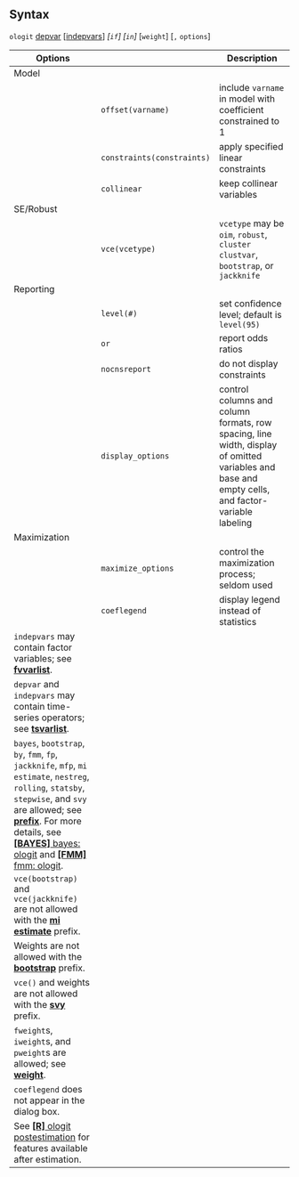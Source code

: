 ## Syntax

`ologit`
[depvar](http://www.stata.com/help.cgi?depvar)
\[[indepvars](http://www.stata.com/help.cgi?indepvars)\]
_\[`if`\] \[`in`\]_ \[`weight`\] \[`,`
`options`\]

| Options                                                                                                                                                                                                                                                                                                                                                                                                                                                                                              |                                | Description                                                                                                                                      |
|------------------------------------------------------------------------------------------------------------------------------------------------------------------------------------------------------------------------------------------------------------------------------------------------------------------------------------------------------------------------------------------------------------------------------------------------------------------------------------------------------|--------------------------------|--------------------------------------------------------------------------------------------------------------------------------------------------|
| Model                                                                                                                                                                                                                                                                                                                                                                                                                                                                                                |                                |                                                                                                                                                  |
|                                                                                                                                                                                                                                                                                                                                                                                                                                                                                                      | `offset(varname)`              | include `varname` in model with coefficient constrained to 1                                                                                     |
|                                                                                                                                                                                                                                                                                                                                                                                                                                                                                                      | `constraints(constraints)` | apply specified linear constraints                                                                                                               |
|                                                                                                                                                                                                                                                                                                                                                                                                                                                                                                      | `collinear`                    | keep collinear variables                                                                                                                         |
| SE/Robust                                                                                                                                                                                                                                                                                                                                                                                                                                                                                            |                                |                                                                                                                                                  |
|                                                                                                                                                                                                                                                                                                                                                                                                                                                                                                      | `vce(vcetype)`                 | `vcetype` may be `oim`, `robust`, `cluster clustvar`, `bootstrap`, or `jackknife`                                                              |
| Reporting                                                                                                                                                                                                                                                                                                                                                                                                                                                                                            |                                |                                                                                                                                                  |
|                                                                                                                                                                                                                                                                                                                                                                                                                                                                                                      | `level(#)`                     | set confidence level; default is `level(95)`                                                                                                     |
|                                                                                                                                                                                                                                                                                                                                                                                                                                                                                                      | `or`                           | report odds ratios                                                                                                                               |
|                                                                                                                                                                                                                                                                                                                                                                                                                                                                                                      | `nocnsreport`                  | do not display constraints                                                                                                                       |
|                                                                                                                                                                                                                                                                                                                                                                                                                                                                                                      | `display_options`              | control columns and column formats, row spacing, line width, display of omitted variables and base and empty cells, and factor-variable labeling |
| Maximization                                                                                                                                                                                                                                                                                                                                                                                                                                                                                         |                                |                                                                                                                                                  |
|                                                                                                                                                                                                                                                                                                                                                                                                                                                                                                      | `maximize_options`             | control the maximization process; seldom used                                                                                                    |
|                                                                                                                                                                                                                                                                                                                                                                                                                                                                                                      | `coeflegend`                   | display legend instead of statistics                                                                                                             |
| `indepvars` may contain factor variables; see [<strong>fvvarlist</strong>](http://www.stata.com/help.cgi?fvvarlist).                                                                                                                                                                                                                                                                                                                                                      |                                |                                                                                                                                                  |
| `depvar` and `indepvars` may contain time-series operators; see [<strong>tsvarlist</strong>](http://www.stata.com/help.cgi?tsvarlist).                                                                                                                                                                                                                                                                                                                                    |                                |                                                                                                                                                  |
| `bayes`, `bootstrap`, `by`, `fmm`, `fp`, `jackknife`, `mfp`, `mi estimate`, `nestreg`, `rolling`, `statsby`, `stepwise`, and `svy` are allowed; see [<strong>prefix</strong>](http://www.stata.com/help.cgi?prefix). For more details, see [<strong>[BAYES]</strong> bayes: ologit](http://www.stata.com/help.cgi?bayes_ologit) and [<strong>[FMM]</strong> fmm: ologit](http://www.stata.com/help.cgi?fmm_ologit). |                                |                                                                                                                                                  |
| `vce(bootstrap)` and `vce(jackknife)` are not allowed with the [<strong>mi estimate</strong>](http://www.stata.com/help.cgi?mi%20estimate) prefix.                                                                                                                                                                                                                                                                                                                        |                                |                                                                                                                                                  |
| Weights are not allowed with the [<strong>bootstrap</strong>](http://www.stata.com/help.cgi?bootstrap) prefix.                                                                                                                                                                                                                                                                                                                                                            |                                |                                                                                                                                                  |
| `vce()` and weights are not allowed with the [<strong>svy</strong>](http://www.stata.com/help.cgi?svy) prefix.                                                                                                                                                                                                                                                                                                                                                            |                                |                                                                                                                                                  |
| `fweight`s, `iweight`s, and `pweight`s are allowed; see [<strong>weight</strong>](http://www.stata.com/help.cgi?weight).                                                                                                                                                                                                                                                                                                                                                  |                                |                                                                                                                                                  |
| `coeflegend` does not appear in the dialog box.                                                                                                                                                                                                                                                                                                                                                                                                                                                      |                                |                                                                                                                                                  |
| See [<strong>[R]</strong> ologit postestimation](http://www.stata.com/help.cgi?ologit_postestimation) for features available after estimation.                                                                                                                                                                                                                                                                                                                            |                                |                                                                                                                                                  |
